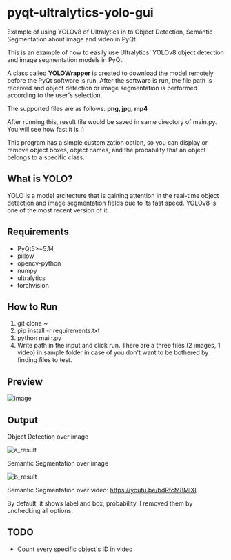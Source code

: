# pyqt-ultralytics-yolo-gui
Example of using YOLOv8 of Ultralytics in to Object Detection, Semantic Segmentation about image and video in PyQt

This is an example of how to easily use Ultralytics' YOLOv8 object detection and image segmentation models in PyQt.

A class called **YOLOWrapper** is created to download the model remotely before the PyQt software is run. After the software is run, the file path is received and object detection or image segmentation is performed according to the user's selection.

The supported files are as follows: **png, jpg, mp4**

After running this, result file would be saved in same directory of main.py. You will see how fast it is :)

This program has a simple customization option, so you can display or remove object boxes, object names, and the probability that an object belongs to a specific class.

## What is YOLO?
YOLO is a model arcitecture that is gaining attention in the real-time object detection and image segmentation fields due to its fast speed. YOLOv8 is one of the most recent version of it.

## Requirements
* PyQt5>=5.14
* pillow
* opencv-python
* numpy
* ultralytics
* torchvision

## How to Run
1. git clone ~
2. pip install -r requirements.txt
3. python main.py
4. Write path in the input and click run. There are a three files (2 images, 1 video) in sample folder in case of you don't want to be bothered by finding files to test.

## Preview
![image](https://github.com/yjg30737/pyqt-ultralytics-yolo-gui/assets/55078043/49d2efd2-081d-4f4e-a37b-0550afe69071)


## Output

Object Detection over image

![a_result](https://github.com/yjg30737/pyqt-ultralytics-yolo-gui/assets/55078043/4f475039-ed19-42bd-b7f5-3694c3d77fca)

Semantic Segmentation over image

![b_result](https://github.com/yjg30737/pyqt-ultralytics-yolo-gui/assets/55078043/035b2fae-e04c-497b-a8cb-f94cee0d4c4b)

Semantic Segmentation over video: https://youtu.be/bdRfcM8MlXI

By default, it shows label and box, probability. I removed them by unchecking all options.

## TODO
* Count every specific object's ID in video  
